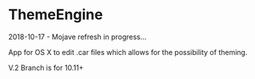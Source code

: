 ThemeEngine
===========

2018-10-17 - Mojave refresh in progress...

App for OS X to edit .car files which allows for the possibility of theming.

V.2 Branch is for 10.11+
